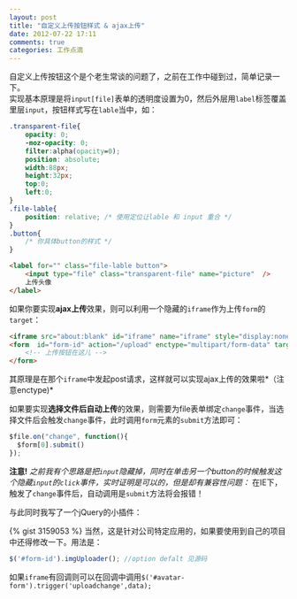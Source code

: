 ```yaml
---
layout: post
title: "自定义上传按钮样式 & ajax上传"
date: 2012-07-22 17:11
comments: true
categories: 工作点滴
---
```

自定义上传按钮这个是个老生常谈的问题了，之前在工作中碰到过，简单记录一下。  
实现基本原理是将`input[file]`表单的透明度设置为0，然后外层用`label`标签覆盖里层`input`，按钮样式写在`lable`当中，如：
```css
.transparent-file{
    opacity: 0;
    -moz-opacity: 0;
    filter:alpha(opacity=0);
    position: absolute;
    width:88px;
    height:32px;
    top:0;
    left:0;
}
.file-lable{
    position: relative; /* 使用定位让lable 和 input 重合 */
}
.button{
    /* 你具体button的样式 */
}
```   
```html
<label for="" class="file-lable button">
    <input type="file" class="transparent-file" name="picture"  />
    上传头像
</label>
``` 
如果你要实现**ajax上传**效果，则可以利用一个隐藏的`iframe`作为上传`form`的`target`：  
```html
<iframe src="about:blank" id="iframe" name="iframe" style="display:none" ></iframe>
<form  id="form-id" action="/upload" enctype="multipart/form-data" target="iframe"  method="post">
    <!-- 上传按钮在这儿 -->
</form>
```
其原理是在那个`iframe`中发起post请求，这样就可以实现ajax上传的效果啦*（注意enctype)*   

如果要实现**选择文件后自动上传**的效果，则需要为file表单绑定`change`事件，当选择文件后会触发`change`事件，此时调用`form`元素的`submit`方法即可：
```js
$file.on("change", function(){
  $form[0].submit()  
}); 
```
**注意!** *之前我有个思路是把`input`隐藏掉，同时在单击另一个button的时候触发这个隐藏`input`的`click`事件，实时证明是可以的，但是却有兼容性问题：*
在IE下，触发了`change`事件后，自动调用是`submit`方法将会报错！


与此同时我写了一个jQuery的小插件：  
<!-- more -->
{% gist 3159053 %}
当然，这是针对公司特定应用的，如果要使用到自己的项目中还得修改一下。用法是：  
```js
$('#form-id').imgUploader(); //option defalt 见源码
```
如果`iframe`有回调则可以在回调中调用`$('#avatar-form').trigger('uploadchange',data);`